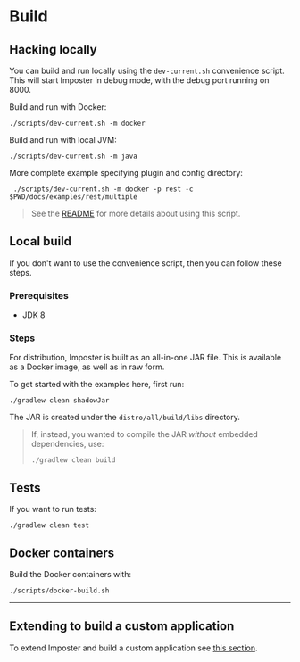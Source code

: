 # Build

## Hacking locally

You can build and run locally using the `dev-current.sh` convenience script. This will start Imposter in debug mode, with the debug port running on 8000.

Build and run with Docker:

    ./scripts/dev-current.sh -m docker

Build and run with local JVM:

    ./scripts/dev-current.sh -m java

More complete example specifying plugin and config directory:

     ./scripts/dev-current.sh -m docker -p rest -c $PWD/docs/examples/rest/multiple

> See the [README](./hack/README.md) for more details about using this script.

## Local build

If you don't want to use the convenience script, then you can follow these steps.

### Prerequisites

* JDK 8

### Steps

For distribution, Imposter is built as an all-in-one JAR file. This is available as a Docker image, as well as in raw form.

To get started with the examples here, first run:

    ./gradlew clean shadowJar

The JAR is created under the `distro/all/build/libs` directory.

> If, instead, you wanted to compile the JAR _without_ embedded dependencies, use:
>
>     ./gradlew clean build

## Tests

If you want to run tests:

    ./gradlew clean test

## Docker containers

Build the Docker containers with:

    ./scripts/docker-build.sh

---

## Extending to build a custom application

To extend Imposter and build a custom application see [this section](extend.md).